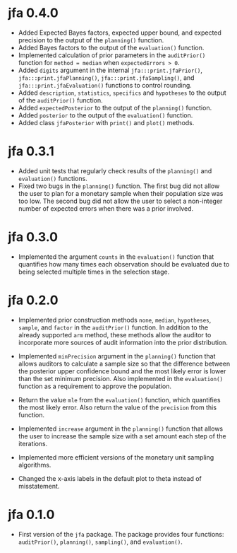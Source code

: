 # jfa 0.4.0

- Added Expected Bayes factors, expected upper bound, and expected precision to the output of the `planning()` function.
- Added Bayes factors to the output of the `evaluation()` function.
- Implemented calculation of prior parameters in the `auditPrior()` function for `method = median` when `expectedErrors > 0`.
- Added `digits` argument in the internal `jfa:::print.jfaPrior()`, `jfa:::print.jfaPlanning()`, `jfa:::print.jfaSampling()`, and `jfa:::print.jfaEvaluation()` functions to control rounding.
- Added `description`, `statistics`, `specifics` and `hypotheses` to the output of the `auditPrior()` function.
- Added `expectedPosterior` to the output of the `planning()` function.
- Added `posterior` to the output of the `evaluation()` function.
- Added class `jfaPosterior` with `print()` and `plot()` methods.

# jfa 0.3.1

- Added unit tests that regularly check results of the `planning()` and `evaluation()` functions.
- Fixed two bugs in the `planning()` function. The first bug did not allow the user to plan for a monetary sample when their population size was too low. The second bug did not allow the user to select a non-integer number of expected errors when there was a prior involved.

# jfa 0.3.0

- Implemented the argument `counts` in the `evaluation()` function that quantifies how many times each observation should be evaluated due to being selected multiple times in the selection stage.

# jfa 0.2.0

- Implemented prior construction methods `none`, `median`, `hypotheses`, `sample`, and `factor` in the `auditPrior()` function. In addition to the already supported `arm` method, these methods allow the auditor to incorporate more sources of audit information into the prior distribution.  

- Implemented `minPrecision` argument in the `planning()` function that allows auditors to calculate a sample size so that the difference between the posterior upper confidence bound and the most likely error is lower than the set minimum precision. Also implemented in the `evaluation()` function as a requirement to approve the population.

- Return the value `mle` from the `evaluation()` function, which quantifies the most likely error. Also return the value of the `precision` from this function.

- Implemented `increase` argument in the `planning()` function that allows the user to increase the sample size with a set amount each step of the iterations.

- Implemented more efficient versions of the monetary unit sampling algorithms.

- Changed the x-axis labels in the default plot to theta instead of misstatement.

# jfa 0.1.0

- First version of the `jfa` package. The package provides four functions: `auditPrior()`, `planning()`, `sampling()`, and `evaluation()`.
